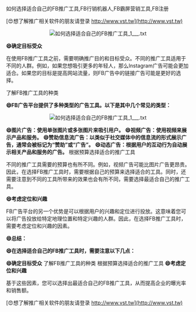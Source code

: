 如何选择适合自己的FB推广工具,FB行销机器人,FB霸屏营销工具,FB注册

[😍想了解推广相关软件的朋友请登录 http://www.vst.tw](http://www.vst.tw)

 <center><img src="https://vst.tw/MP4/tuiguang/png/0.png" alt="如何选择适合自己的FB推广工具_1___.txt"></center>

**😄确定目标受众**

在使用FB推广工具之前，需要明确推广目的和目标受众。不同的推广工具适用于不同的人群。例如，如果您想吸引更多的年轻人，那么Instagram广告可能会更加适合。如果您的目标是提高网站流量，则FB广告中的链接广告可能是更好的选择。

了解FB推广工具的种类

**😄FB广告平台提供了多种类型的广告工具。以下是其中几个常见的类型：**

 <center><img src="https://vst.tw/MP4/tuiguang/png/0.png" alt="如何选择适合自己的FB推广工具_1___.txt"></center>

**😄图片广告：使用单张图片或多张图片来吸引用户。**
**😄视频广告：使用视频来展示产品和服务。**
**😄赞助信息流广告：以类似于社交媒体中的信息流的形式展示广告，通常会被标记为“赞助”或“广告”。**
**😄动态广告：根据用户的互动行为自动展示相关产品和服务的广告。**
根据预算选择适合的推广工具

不同的推广工具需要的预算也有所不同。例如，视频广告可能比图片广告更昂贵。因此，在选择FB推广工具时，需要根据自己的预算来选择适合的工具。同时，还需要注意到不同的工具所带来的效果也会有所不同，需要选择最适合自己的推广工具。

**😄考虑定位和兴趣**

FB广告平台的另一个优势是可以根据用户的兴趣和定位进行投放。这意味着您可以将广告投放给特定地理位置和特定兴趣的人群。因此，在选择FB推广工具时，需要考虑定位和兴趣的因素。

**😄总结：**

**😄在选择适合自己的FB推广工具时，需要注意以下几点：**

**😄确定目标受众**
了解FB推广工具的种类
根据预算选择适合的推广工具
**😄考虑定位和兴趣**

基于这些因素，您可以选择出最适合自己的FB推广工具，从而提高企业的曝光率和销售额。

[😍想了解推广相关软件的朋友请登录 http://www.vst.tw](http://www.vst.tw)



